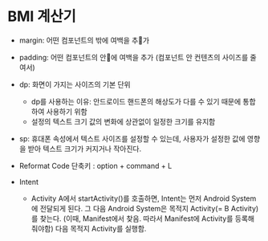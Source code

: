 # BMI 계산기
- margin: 어떤 컴포넌트의 밖에 여백을 추가 
- padding: 어떤 컴포넌트의 안에 여백을 추가 (컴포넌트 안 컨텐츠의 사이즈를 줄여서)
- dp: 화면이 가지는 사이즈의 기본 단위 
	- dp를 사용하는 이유: 안드로이드 핸드폰의 해상도가 다를 수 있기 때문에 통합하여 사용하기 위함
	- 설정의 텍스트 크기 값의 변화에 상관없이 일정한 크기를 유지함 
- sp: 휴대폰 속성에서 텍스트 사이즈를 설정할 수 있는데, 사용자가 설정한 값에 영향을 받아 텍스트 크기가 커지거나 작아진다. 

- Reformat Code 단축키 : option + command + L 

- Intent 
	- Activity A에서 startActivity()를 호출하면, Intent는 먼저 Android System에 전달되게 된다. 그 다음 Android System은 목적지 Activity(= B Activity)를 찾는다. (이때, Manifest에서 찾음. 따라서 Manifest에 Activity를 등록해줘야함)  다음 목적지 Activity를 실행함. 